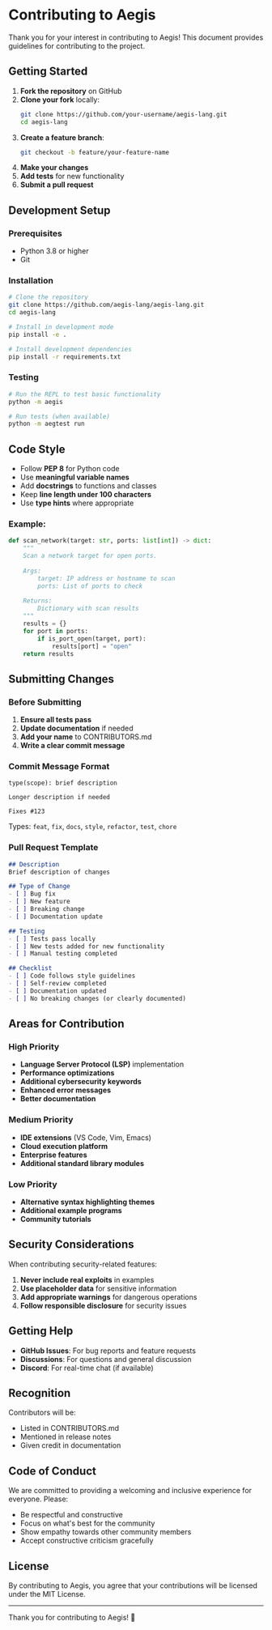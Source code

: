 # Contributing to Aegis

Thank you for your interest in contributing to Aegis! This document provides guidelines for contributing to the project.

## Getting Started

1. **Fork the repository** on GitHub
2. **Clone your fork** locally:
   ```bash
   git clone https://github.com/your-username/aegis-lang.git
   cd aegis-lang
   ```
3. **Create a feature branch**:
   ```bash
   git checkout -b feature/your-feature-name
   ```
4. **Make your changes**
5. **Add tests** for new functionality
6. **Submit a pull request**

## Development Setup

### Prerequisites
- Python 3.8 or higher
- Git

### Installation
```bash
# Clone the repository
git clone https://github.com/aegis-lang/aegis-lang.git
cd aegis-lang

# Install in development mode
pip install -e .

# Install development dependencies
pip install -r requirements.txt
```

### Testing
```bash
# Run the REPL to test basic functionality
python -m aegis

# Run tests (when available)
python -m aegtest run
```

## Code Style

- Follow **PEP 8** for Python code
- Use **meaningful variable names**
- Add **docstrings** to functions and classes
- Keep **line length under 100 characters**
- Use **type hints** where appropriate

### Example:
```python
def scan_network(target: str, ports: list[int]) -> dict:
    """
    Scan a network target for open ports.
    
    Args:
        target: IP address or hostname to scan
        ports: List of ports to check
        
    Returns:
        Dictionary with scan results
    """
    results = {}
    for port in ports:
        if is_port_open(target, port):
            results[port] = "open"
    return results
```

## Submitting Changes

### Before Submitting
1. **Ensure all tests pass**
2. **Update documentation** if needed
3. **Add your name** to CONTRIBUTORS.md
4. **Write a clear commit message**

### Commit Message Format
```
type(scope): brief description

Longer description if needed

Fixes #123
```

Types: `feat`, `fix`, `docs`, `style`, `refactor`, `test`, `chore`

### Pull Request Template
```markdown
## Description
Brief description of changes

## Type of Change
- [ ] Bug fix
- [ ] New feature
- [ ] Breaking change
- [ ] Documentation update

## Testing
- [ ] Tests pass locally
- [ ] New tests added for new functionality
- [ ] Manual testing completed

## Checklist
- [ ] Code follows style guidelines
- [ ] Self-review completed
- [ ] Documentation updated
- [ ] No breaking changes (or clearly documented)
```

## Areas for Contribution

### High Priority
- **Language Server Protocol (LSP)** implementation
- **Performance optimizations**
- **Additional cybersecurity keywords**
- **Enhanced error messages**
- **Better documentation**

### Medium Priority
- **IDE extensions** (VS Code, Vim, Emacs)
- **Cloud execution platform**
- **Enterprise features**
- **Additional standard library modules**

### Low Priority
- **Alternative syntax highlighting themes**
- **Additional example programs**
- **Community tutorials**

## Security Considerations

When contributing security-related features:

1. **Never include real exploits** in examples
2. **Use placeholder data** for sensitive information
3. **Add appropriate warnings** for dangerous operations
4. **Follow responsible disclosure** for security issues

## Getting Help

- **GitHub Issues**: For bug reports and feature requests
- **Discussions**: For questions and general discussion
- **Discord**: For real-time chat (if available)

## Recognition

Contributors will be:
- Listed in CONTRIBUTORS.md
- Mentioned in release notes
- Given credit in documentation

## Code of Conduct

We are committed to providing a welcoming and inclusive experience for everyone. Please:

- Be respectful and constructive
- Focus on what's best for the community
- Show empathy towards other community members
- Accept constructive criticism gracefully

## License

By contributing to Aegis, you agree that your contributions will be licensed under the MIT License.

---

Thank you for contributing to Aegis! 🚀
